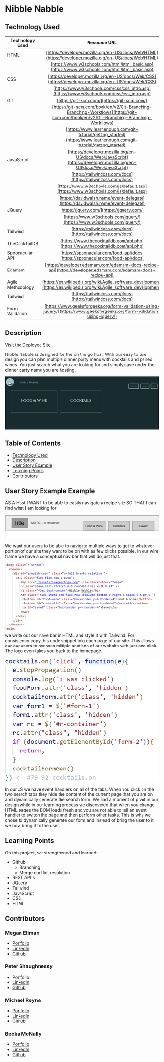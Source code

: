 # Nibble Nabble

## Technology Used 

| Technology Used         | Resource URL           | 
| ------------- |:-------------:| 
| HTML    | [https://developer.mozilla.org/en-US/docs/Web/HTML](https://developer.mozilla.org/en-US/docs/Web/HTML) |
| | [https://www.w3schools.com/html/html_basic.asp](https://www.w3schools.com/html/html_basic.asp)     | 
| CSS     | [https://developer.mozilla.org/en-US/docs/Web/CSS](https://developer.mozilla.org/en-US/docs/Web/CSS)      |
| | [https://www.w3schools.com/css/css_intro.asp](https://www.w3schools.com/css/css_intro.asp)     |    
| Git | [https://git-scm.com/](https://git-scm.com/)     | 
| | [https://git-scm.com/book/en/v2/Git-Branching-Branching-Workflows](https://git-scm.com/book/en/v2/Git-Branching-Branching-Workflows) |
| | [https://www.learnenough.com/git-tutorial/getting_started](https://www.learnenough.com/git-tutorial/getting_started) |
| JavaScript | [https://developer.mozilla.org/en-US/docs/Web/JavaScript](https://developer.mozilla.org/en-US/docs/Web/JavaScript)     | 
|   | [https://tailwindcss.com/docs](https://tailwindcss.com/docs) |
| | [https://www.w3schools.com/js/default.asp](https://www.w3schools.com/js/default.asp)     |   
| | [https://davidwalsh.name/event-delegate](https://davidwalsh.name/event-delegate)     |
| JQuery    | [https://jquery.com/](https://jquery.com/) |
|     | [https://www.w3schools.com/jquery/](https://www.w3schools.com/jquery/) |
| Tailwind    | [https://tailwindcss.com/docs](https://tailwindcss.com/docs) |
| TheCockTailDB   | [https://www.thecocktaildb.com/api.php](https://www.thecocktaildb.com/api.php) |
| Spoonacular API    | [https://spoonacular.com/food-api/docs](https://spoonacular.com/food-api/docs) |
| Edamam  | [https://developer.edamam.com/edamam-docs-recipe-api](https://developer.edamam.com/edamam-docs-recipe-api) |
| Agile Methodology    | [https://en.wikipedia.org/wiki/Agile_software_development](https://en.wikipedia.org/wiki/Agile_software_development) |
| Tailwind    | [https://tailwindcss.com/docs](https://tailwindcss.com/docs) |
| Form Validation    | [https://www.geeksforgeeks.org/form-validation-using-jquery/](https://www.geeksforgeeks.org/form-validation-using-jquery/) |


## Description 

[Visit the Deployed Site](https://megellman.github.io/group-project/)

Nibble Nabble is designed for the on the go host. With our easy to use design you can plan multiple dinner party menu with cocktails and paired wines. You just search what you are looking for and simply save under the dinner party name you are hosting. 


![Site Landing Page](./assets/images/homepageimage.png)


## Table of Contents 

* [Technology Used](#Technology-Used)
* [Description](#Description)
* [User Story Example](#code-refactor-example)
* [Learning Points](#learning-points)
* [Contributors](#Contributors)


## User Story Example Example

AS A Host
I WANT to be able to easily navigate a recipe site
SO THAT I can find what I am looking for

![Nav bar ire frame](assets/images/navbar.png)

We want our users to be able to navigate multiple ways to get to whatever portion of our site they want to be on with as few clicks possible. In our wire frame we have a conceptual nav bar that will do just that. 

![HTML code snippet](assets/images/navsnippet.png)
we write out our nave bar in HTML and style it with Tailwind. For consistency copy this code snippet into each page of our site. This allows our our users to acesses miltiple sections of our website with just one click.  The logo even takes you back to the homepage.

![JS code snippet](assets/images/jscodesnip.png)

In our JS we have event handlers on all of the tabs. When you click on the two search tabs they hide the content of the current page that you are on and dynamically generate the search form. 
We had a moment of pivot in our design while in our learning process we discovered that when you change HTML pages the DOM loads fresh and you are not able to tell an event handler to switch the page and then perform other tasks. This is why we chose to dynamically generate our form and instead of bring the user to it we now bring it to the user. 


## Learning Points 

On this project, we strengthened and learned:

* Github
    * Branching
    * Merge conflict resolution
* REST API's
* JQuery
* Tailwind
* JavaScript
* CSS
* HTML


## Contributors

### Megan Ellman

* [Portfolio](https://megellman.github.io/portfolio/)
* [LinkedIn](https://www.linkedin.com/in/megan-ellman/)
* [Github](https://github.com/megellman)


### Peter Shaughnessy

* [Portfolio](https://prnessy23.github.io/Portfolio/)
* [LinkedIn](https://www.linkedin.com/in/petershaughnessy/)
* [Github](https://github.com/prnessy23)


### Michael Reyna

* [Portfolio](https://michaelreyna25.github.io/portfolio/)
* [LinkedIn](https://www.linkedin.com/in/michael-reyna-35b597245/)
* [Github](https://github.com/michaelreyna25)


### Becka McNally

* [Portfolio](https://beckamcnally.github.io/beckamcnally/)
* [LinkedIn](https://www.linkedin.com/in/becka-mcnally-21520670/)
* [Github](https://github.com/beckamcnally)
